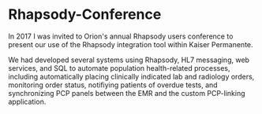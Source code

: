 # Rhapsody-Conference

In 2017 I was invited to Orion's annual Rhapsody users conference to present our use of the Rhapsody integration tool within Kaiser Permanente.

We had developed several systems using Rhapsody, HL7 messaging, web services, and SQL to automate population health-related processes, including automatically placing clinically indicated lab and radiology orders, monitoring order status, notifiying patients of overdue tests, and synchronizing PCP panels between the EMR and the custom PCP-linking application.
